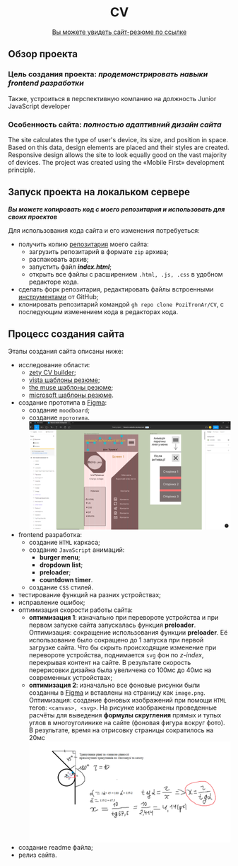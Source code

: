<h1 align="center">СV</h1>

<div align="center"><a href="https://resum.online">Вы можете увидеть сайт-резюме по ссылке</a></div>

## Обзор проекта

### Цель создания проекта: *продемонстрировать навыки frontend разработки*
Также, устроиться в перспективную компанию на должность Junior JavaScript developer

### Особенность сайта: *полностью адаптивний дизайн сайта*
The site calculates the type of user's device, its size, and position in space. Based on this data, design elements are placed and their styles are created. Responsive design allows the site to look equally good on the vast majority of devices. The project was created using the «Mobile First» development principle.


## Запуск проекта на локальком сервере

***Вы можете копировать код с моего репозитария и использовать для своих проектов***

Для использования кода сайта и его изменения потребуеться:
* получить копию [репозитария](https://github.com/PoziTronAr/CV.git) моего сайта:
  - загрузить репозитарий в формате `zip` архива;
  - распаковать архив;
  - запустить файл ***index.html***;
  - открыть все файлы с расширением `.html, .js, .css` в удобном редакторе кода.
* сделать форк репозитария, редактировать файлы встроенными [инструментами](https://docs.github.com/ru/codespaces/developing-in-codespaces/developing-in-a-codespace) от GitHub;
* клонировать репозитарий командой `gh repo clone PoziTronAr/CV`, с последующим изменением кода в редакторах кода.

## Процесс создания сайта

Этапы создания сайта описаны ниже:

* исследование области:
  - [zety CV builder](https://zety.com/resume-builder);
  - [vista шаблоны резюме](https://create.vista.com/ru/templates/chief-executive-officer-professional-profile/id-6061a0ffa637ee11e3fba1bc/);
  - [the muse шаблоны резюме](https://www.themuse.com/advice/the-41-best-resume-templates-ever);
  - [microsoft шаблоны резюме](https://templates.office.com/ru-ru/resume-templates).
* создание прототипа в [Figma](https://www.figma.com/):
  - создание `moodboard`; 
  - создание `прототипа`. ![moodboard](/images_Readme/prototype.png)
* frontend разработка:
  - создание `HTML` каркаса;
  - создание `JavaScript` анимаций:
    - **burger menu**;
    - **dropdown list**;
    - **preloader**;
    - **countdown timer**.
   - создание `CSS` стилей.
* тестирование функций на разних устройствах;
* исправление ошибок;
* оптимизация скорости работы сайта:
  - **оптимизация 1**: изначально при перевороте устройства и при первом запуске сайта запускалась функция **preloader**. Оптимизация: сокращение использования функции **preloader**. Её использование было сокращено до 1 запуска при первой загрузке сайта. Что бы скрыть происходящие изменение при перевороте устройства, поднимается `svg` фон по *z-index*, перекрывая контент на сайте. В результате скорость перерисовки дизайна была увеличена со 100мс до 40мс на современных устройствах;
  - **оптимизация 2**: изначально все фоновые рисунки были созданны в [Figma](https://www.figma.com/) и вставлены на страницу как `image.png`. Оптимизация: создание фоновых изображений при помощи `HTML` тегов: `<canvas>, <svg>`. На рисунке изображены проведенные расчёты для выведения **формулы скругления** прямых и тупых углов в многоуголинике на сайте (фоновая фигура вокруг фото). В результате, время на отрисовку страницы сократилось на 20мс ![картинка](/images_Readme/circleTangentToAnObtuseAngle.png)
* создание readme файла;
* релиз сайта.



